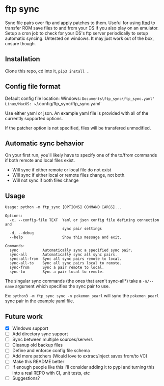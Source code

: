 # ftp sync

Sync file pairs over ftp and apply patches to them. Useful for using [ftpd](https://github.com/mtheall/ftpd) to transfer ROM save files to and from your DS if you also play on an emulator. Setup a cron job to check for your DS's ftp server periodically to setup automatic syncing. Untested on windows. It may just work out of the box, unsure though.

## Installation

Clone this repo, cd into it, `pip3 install .`

## Config file format

Default config file location:
    Windows: `Documents\ftp_sync\ftp_sync.yaml'
    Linux/MacOS: `~/.config/ftp_sync/ftp_sync.yaml`

Use either yaml or json. An example yaml file is provided with all of the currently supported options.

If the patcher option is not specified, files will be transfered unmodified.

## Automatic sync behavior

On your first run, you'll likely have to specify one of the to/from commands if both remote and local files exist.

- Will sync if either remote or local file do not exist
- Will sync if either local or remote files change, not both.
- Will not sync if both files change

## Usage

```
Usage: python -m ftp_sync [OPTIONS] COMMAND [ARGS]...

Options:
  -c, --config-file TEXT  Yaml or json config file defining connection and 
                          sync pair settings
  -d, --debug
  --help                  Show this message and exit.

Commands:
  sync           Automatically sync a specified sync pair.
  sync-all       Automatically sync all sync pairs.
  sync-all-from  Sync all sync pairs remote to local.
  sync-all-to    Sync all sync pairs local to remote.
  sync-from      Sync a pair remote to local.
  sync-to        Sync a pair local to remote.
```

The singular sync commands (the ones that aren't sync-all\*) take a `-n/--name` argument which specifies the sync pair to use.

Ex: `python3 -m ftp_sync sync -n pokemon_pearl` will sync the `pokemon_pearl` sync pair in the example yaml file.

## Future work

- [x] Windows support
- [ ] Add directory sync support
- [ ] Sync between multiple sources/servers
- [ ] Cleanup old backup files
- [ ] Define and enforce config file schema
- [ ] Add more patchers (Would love to extract/inject saves from/to VC)
- [ ] Make this README better
- [ ] If enough people like this I'll consider adding it to pypi and turning this into a real REPO with CI, unit tests, etc
- [ ] Suggestions?
